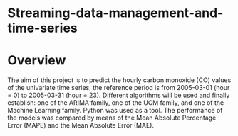 # Streaming-data-management-and-time-series
# Overview
The aim of this project is to predict the hourly carbon monoxide (CO) values ​​of the univariate time series, the reference period is from 2005-03-01 (hour = 0) to 2005-03-31 (hour = 23). Different algorithms will be used and finally establish: one of the ARIMA family, one of the UCM family, and one of the Machine Learning family. Python was used as a tool. The performance of the models was compared by means of the Mean Absolute Percentage Error (MAPE) and the Mean Absolute Error (MAE).
